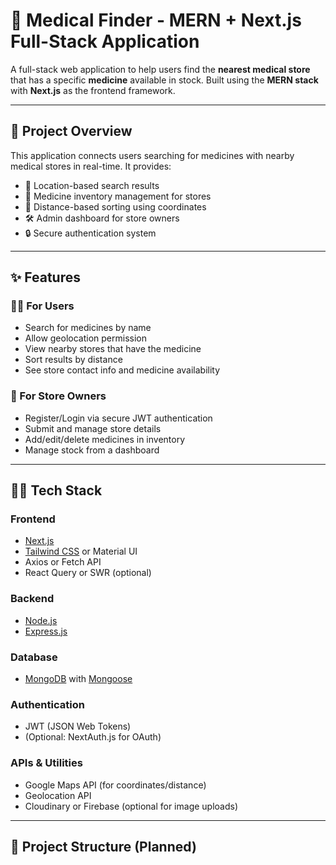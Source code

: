 # 🏥 Medical Finder - MERN + Next.js Full-Stack Application

A full-stack web application to help users find the **nearest medical store** that has a specific **medicine** available in stock. Built using the **MERN stack** with **Next.js** as the frontend framework.

---

## 🚀 Project Overview

This application connects users searching for medicines with nearby medical stores in real-time. It provides:

- 🧭 Location-based search results
- 💊 Medicine inventory management for stores
- 📍 Distance-based sorting using coordinates
- 🛠️ Admin dashboard for store owners
- 🔒 Secure authentication system

---

## ✨ Features

### 👨‍⚕️ For Users
- Search for medicines by name
- Allow geolocation permission
- View nearby stores that have the medicine
- Sort results by distance
- See store contact info and medicine availability

### 🏪 For Store Owners
- Register/Login via secure JWT authentication
- Submit and manage store details
- Add/edit/delete medicines in inventory
- Manage stock from a dashboard

---

## 🧑‍💻 Tech Stack

### Frontend
- [Next.js](https://nextjs.org/)
- [Tailwind CSS](https://tailwindcss.com/) or Material UI
- Axios or Fetch API
- React Query or SWR (optional)

### Backend
- [Node.js](https://nodejs.org/)
- [Express.js](https://expressjs.com/)

### Database
- [MongoDB](https://www.mongodb.com/) with [Mongoose](https://mongoosejs.com/)

### Authentication
- JWT (JSON Web Tokens)
- (Optional: NextAuth.js for OAuth)

### APIs & Utilities
- Google Maps API (for coordinates/distance)
- Geolocation API
- Cloudinary or Firebase (optional for image uploads)

---

## 📁 Project Structure (Planned)


